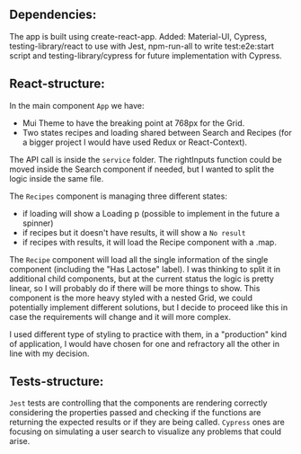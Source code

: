 ## Dependencies: 

The app is built using create-react-app.
Added: Material-UI, Cypress, testing-library/react to use with Jest, npm-run-all to write test:e2e:start script and testing-library/cypress for future implementation with Cypress.

## React-structure: 

In the main component `App` we have: 

* Mui Theme to have the breaking point at 768px for the Grid.
* Two states recipes and loading shared between Search and Recipes (for a bigger project I would have used Redux or React-Context).

The API call is inside the `service` folder. The rightInputs function could be moved inside the Search component if needed, but I wanted to split the logic inside the same file. 

The `Recipes` component is managing three different states: 
* if loading will show a Loading p (possible to implement in the future a spinner)
* if recipes but it doesn't have results, it will show a `No result`
* if recipes with results, it will load the Recipe component with a .map.

The `Recipe` component will load all the single information of the single component (including the "Has Lactose" label). I was thinking to split it in additional child components, but at the current status the logic is pretty linear, so I will probably do if there will be more things to show. 
This component is the more heavy styled with a nested Grid, we could potentially implement different solutions, but I decide to proceed like this in case the requirements will change and it will more complex. 

I used different type of styling to practice with them, in a "production" kind of application, I would have chosen for one and refractory all the other in line with my decision.

## Tests-structure: 

`Jest` tests are controlling that the components are rendering correctly considering the properties passed and checking if the functions are returning the expected results or if they are being called.
`Cypress` ones are focusing on simulating a user search to visualize any problems that could arise. 


